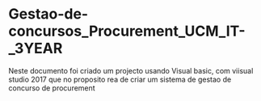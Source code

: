 # Gestao-de-concursos_Procurement_UCM_IT-_3YEAR
Neste documento foi criado um projecto usando Visual basic, com viisual studio 2017 que no proposito rea de criar um sistema de gestao de concurso de procurement
